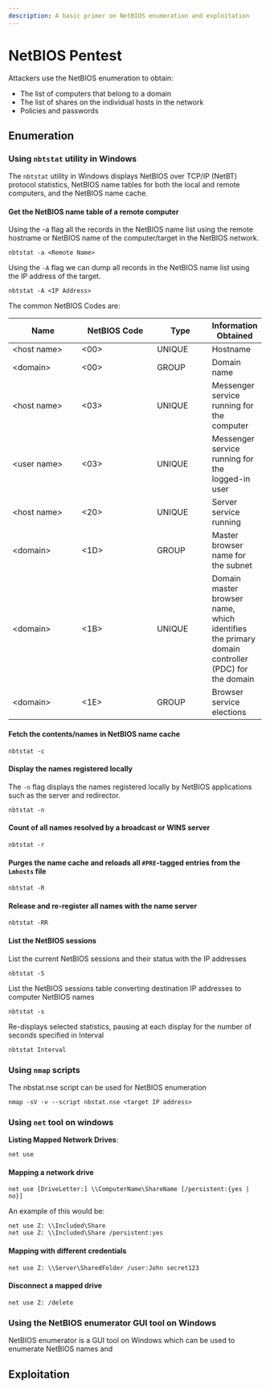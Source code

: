 ```yaml
---
description: A basic primer on NetBIOS enumeration and exploitation
---
```


# NetBIOS Pentest

Attackers use the NetBIOS enumeration to obtain:&#x20;

* The list of computers that belong to a domain&#x20;
* The list of shares on the individual hosts in the network&#x20;
* Policies and passwords

## Enumeration

### Using `nbtstat` utility in Windows

The `nbtstat` utility in Windows displays NetBIOS over TCP/IP (NetBT) protocol statistics, NetBIOS name tables for both the local and remote computers, and the NetBIOS name cache.

#### Get the NetBIOS name table of a remote computer

Using the -a flag all the records in the NetBIOS name list using the remote hostname or NetBIOS name of the computer/target in the NetBIOS network.

```
nbtstat -a <Remote Name>
```

Using the `-A` flag we can dump all records in the NetBIOS name list using the IP address of the target.

```
nbtstat -A <IP Address>
```

The common NetBIOS Codes are:

<table><thead><tr><th width="134">Name</th><th width="152">NetBIOS Code</th><th width="102">Type</th><th>Information Obtained</th></tr></thead><tbody><tr><td>&#x3C;host name></td><td>&#x3C;00></td><td>UNIQUE</td><td>Hostname</td></tr><tr><td>&#x3C;domain></td><td>&#x3C;00></td><td>GROUP</td><td>Domain name</td></tr><tr><td>&#x3C;host name></td><td>&#x3C;03></td><td>UNIQUE</td><td>Messenger service running for the computer</td></tr><tr><td>&#x3C;user name></td><td>&#x3C;03></td><td>UNIQUE</td><td>Messenger service running for the logged-in user</td></tr><tr><td>&#x3C;host name></td><td>&#x3C;20></td><td>UNIQUE</td><td>Server service running</td></tr><tr><td>&#x3C;domain></td><td>&#x3C;1D></td><td>GROUP</td><td>Master browser name for the subnet</td></tr><tr><td>&#x3C;domain></td><td>&#x3C;1B></td><td>UNIQUE</td><td>Domain master browser name, which identifies the primary domain controller (PDC) for the domain</td></tr><tr><td>&#x3C;domain></td><td>&#x3C;1E></td><td>GROUP</td><td>Browser service elections</td></tr></tbody></table>

#### Fetch the contents/names in NetBIOS name cache&#x20;

```
nbtstat -c
```

#### Display the names registered locally&#x20;

The `-n` flag displays the names registered locally by NetBIOS applications such as the server and redirector.

```
nbtstat -n
```

#### Count of all names resolved by a broadcast or WINS server

```
nbtstat -r
```

#### Purges the name cache and reloads all `#PRE`-tagged entries from the `Lmhosts` file

```
nbtstat -R 
```

#### Release and re-register all names with the name server

```
nbtstat -RR
```

#### List the NetBIOS sessions

List the current NetBIOS sessions and their status with the IP addresses

```
nbtstat -S
```

List the NetBIOS sessions table converting destination IP addresses to computer NetBIOS names

```
nbtstat -s
```

Re-displays selected statistics, pausing at each display for the number of seconds specified in Interval

```
nbtstat Interval
```

### Using `nmap` scripts

The nbstat.nse script can be used for NetBIOS enumeration

```
nmap -sV -v --script nbstat.nse <target IP address>
```

### Using `net` tool on windows

**Listing Mapped Network Drives**:

```
net use
```

#### Mapping a network drive

```
net use [DriveLetter:] \\ComputerName\ShareName [/persistent:{yes | no}]
```

An example of this would be:

```
net use Z: \\Included\Share
net use Z: \\Included\Share /persistent:yes
```

#### Mapping with different credentials

```
net use Z: \\Server\SharedFolder /user:John secret123
```

#### Disconnect a mapped drive

```
net use Z: /delete
```

### Using the NetBIOS enumerator GUI tool on Windows

NetBIOS enumerator is a GUI tool on Windows which can be used to enumerate NetBIOS names and &#x20;

## Exploitation

